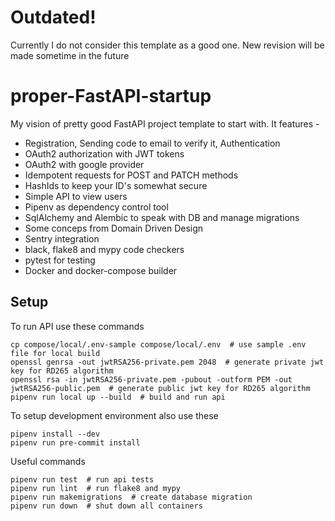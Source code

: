 # Outdated!
Currently I do not consider this template as a good one. New revision will be made sometime in the future

# proper-FastAPI-startup

My vision of pretty good FastAPI project template to start with. It features -
- Registration, Sending code to email to verify it, Authentication
- OAuth2 authorization with JWT tokens
- OAuth2 with google provider
- Idempotent requests for POST and PATCH methods
- HashIds to keep your ID's somewhat secure
- Simple API to view users
- Pipenv as dependency control tool
- SqlAlchemy and Alembic to speak with DB and manage migrations
- Some conceps from Domain Driven Design
- Sentry integration
- black, flake8 and mypy code checkers
- pytest for testing
- Docker and docker-compose builder


## Setup

To run API use these commands

    cp compose/local/.env-sample compose/local/.env  # use sample .env file for local build
    openssl genrsa -out jwtRSA256-private.pem 2048  # generate private jwt key for RD265 algorithm
    openssl rsa -in jwtRSA256-private.pem -pubout -outform PEM -out jwtRSA256-public.pem  # generate public jwt key for RD265 algorithm
    pipenv run local up --build  # build and run api

To setup development environment also use these

    pipenv install --dev
    pipenv run pre-commit install

Useful commands

    pipenv run test  # run api tests
    pipenv run lint  # run flake8 and mypy
    pipenv run makemigrations  # create database migration
    pipenv run down  # shut down all containers
